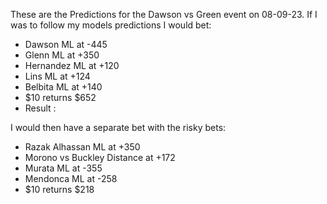 These are the Predictions for the Dawson vs Green event on 08-09-23.
If I was to follow my models predictions I would bet:
- Dawson ML at -445
- Glenn ML at +350
- Hernandez ML at +120
- Lins ML at +124
- Belbita ML at +140
- $10 returns $652
- Result : 

I would then have a separate bet with the risky bets:
- Razak Alhassan ML at +350
- Morono vs Buckley Distance at +172
- Murata ML at -355
- Mendonca ML at -258
- $10 returns $218